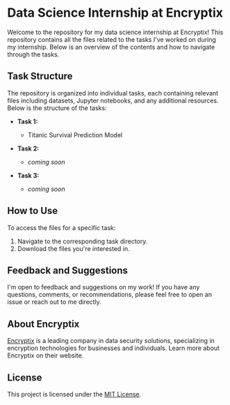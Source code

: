 # Data Science Internship at Encryptix

Welcome to the repository for my data science internship at Encryptix! This repository contains all the files related to the tasks I've worked on during my internship. Below is an overview of the contents and how to navigate through the tasks.

## Task Structure

The repository is organized into individual tasks, each containing relevant files including datasets, Jupyter notebooks, and any additional resources. Below is the structure of the tasks:

- **Task 1:**
  - Titanic Survival Prediction Model
  
- **Task 2:**
  - _coming soon_
  
- **Task 3:**
  - _coming soon_


## How to Use

To access the files for a specific task:

1. Navigate to the corresponding task directory.
2. Download the files you're interested in.


## Feedback and Suggestions

I'm open to feedback and suggestions on my work! If you have any questions, comments, or recommendations, please feel free to open an issue or reach out to me directly.

## About Encryptix

[Encryptix](https://encryptix.in/) is a leading company in data security solutions, specializing in encryption technologies for businesses and individuals. Learn more about Encryptix on their website.

## License

This project is licensed under the [MIT License](LICENSE).

